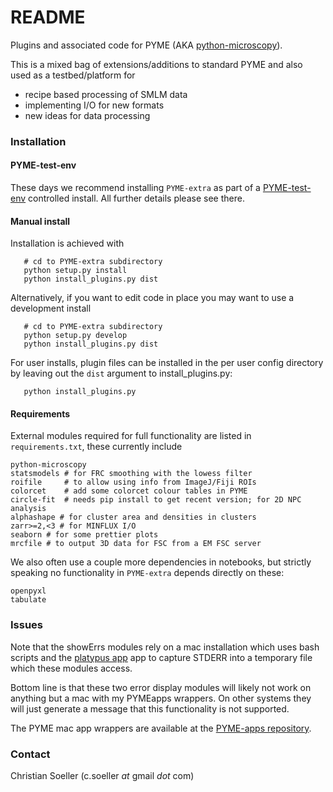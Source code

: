 # README #

Plugins and associated code for PYME (AKA [python-microscopy](https://python-microscopy.org/)).

This is a mixed bag of extensions/additions to standard PYME and also used as a testbed/platform for

* recipe based processing of SMLM data
* implementing I/O for new formats
* new ideas for data processing

### Installation ###

#### PYME-test-env

These days we recommend installing `PYME-extra` as part of a [PYME-test-env](https://github.com/csoeller/PYME-test-env) controlled install. All further details please see there.

#### Manual install

Installation is achieved with

```
   # cd to PYME-extra subdirectory
   python setup.py install
   python install_plugins.py dist
```

Alternatively, if you want to edit code in place you may want to use a development install

```
   # cd to PYME-extra subdirectory
   python setup.py develop
   python install_plugins.py dist
```

For user installs, plugin files can be installed in the per user config directory by leaving out the `dist` argument to install_plugins.py:

```
   python install_plugins.py
```
#### Requirements

External modules required for full functionality are listed in `requirements.txt`, these currently include

    python-microscopy
    statsmodels # for FRC smoothing with the lowess filter
    roifile     # to allow using info from ImageJ/Fiji ROIs
    colorcet    # add some colorcet colour tables in PYME
    circle-fit  # needs pip install to get recent version; for 2D NPC analysis
    alphashape # for cluster area and densities in clusters
    zarr>=2,<3 # for MINFLUX I/O
    seaborn # for some prettier plots
    mrcfile # to output 3D data for FSC from a EM FSC server

We also often use a couple more dependencies in notebooks, but strictly speaking no functionality in `PYME-extra` depends directly on these:

    openpyxl
    tabulate

### Issues ###

Note that the showErrs modules rely on a mac installation which uses bash scripts and the [platypus app](https://sveinbjorn.org/platypus) app
to capture STDERR into a temporary file which these modules access. 

Bottom line is that these two error display modules will likely not work on anything but a mac with my PYMEapps wrappers. On other systems they will just generate a message that this functionality is not supported.

The PYME mac app wrappers are available at the [PYME-apps repository](https://github.com/csoeller/PYME-apps).

### Contact ###

Christian Soeller (c.soeller _at_ gmail _dot_ com)
